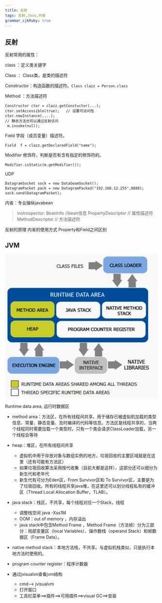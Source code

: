 ```yaml
---
title: 反射 
tags: 反射,Java,内省
grammar_cjkRuby: true
---
```


## 反射
反射常用的属性：

class ：定义类关键字

Class ： Class类，是类的描述符

Constructor：构造函数的描述符。`Class clazz = Person.class`

Method ：方法描述符 
 


``` stylus
Constructor ctor = clazz.getConstuctor(...);
ctor.setAccessible(true);	// 设置可访问性
ctor.newInstance(....);
// 静态方法也可以通过反射访问
 m.invoke(null);
```

Field
字段（成员变量）描述符。

``` stylus
Field  f = clazz.getDeclaredField("name");

```
Modifier
	修饰符，判断是否有含有指定的修饰符的。
	

``` stylus
Modifier.isStatic(m.getModifier());
```

UDP

	DatagramSocket sock = new DataGeamSocket();
	DatagramPacket pack = new DatagramPacked("192.168.12.255",8888);
	sock.send(DatagramPacket);

内省：专业操纵javabean
> Instrospector:
> BeanInfo  //bean信息
> PropertyDescriptor // 属性描述符
> MethodDescriptor // 方法描述符

反射的原理
内省的使用方式
Property和Field之间区别  


## JVM

![jvm内存结构][1]

Runtime data area, 运行时数据区
- method area：方法区，在所有线程间共享。用于储存已被虚拟机加载的类型信息、常量、静态变量、及时编译的代码等信息。方法区是线程共享的，当两个线程同时需要加载一个类型时，只有一个类会请求ClassLoader加载，另一个线程会等待
- heap：堆区，在所有线程间共享
	- 虚拟机中用于存放对象与数组实例的地方，垃圾回收的主要区域就是在这里（还有可能有方法区）
	- 如果垃圾回收算法采用按代收集（目前大都是这样），这部分还可以细分为新生代和老年代
	- 新生代有可分为Eden区，From Survivor区和 To Survivor区，主要是为了垃圾回收。所有的线程共享java堆，在这里还可以划分线程私有的缓冲区（Thread Local Allocation Buffer，TLAB）。
- java stack：栈区，不共享，每个线程对应一个Stack，线程
	- 调整栈空间 java -Xss1M
	- OOM：out of memory ，内存溢出
	- java stack中包含Method Frame ，Method Frame（方法帧）分为三部分：局部变量区（local Variables）、操作数栈（operand Stack）和帧数据区（Frame Data）。
- native method stack：本地方法栈，不共享。与虚拟机栈类似，只是执行本地方法时使用的。
- program counter register：程序计数器
- 通过jvisualvn查看jvm结构
	- cmd--> jvisualvm
	- 打开窗口
	- 工具栏菜单==>插件==>可用插件==>visual GC==>安装


  [1]: https://www.github.com/xiesen310/notes_Images/raw/master/images/jvm.png "jvm"